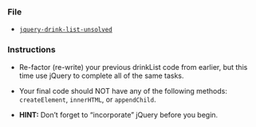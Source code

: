 ### File

* [`jquery-drink-list-unsolved`](Unsolved/jquery-drinklist-unsolved.html)

### Instructions

* Re-factor (re-write) your previous drinkList code from earlier, but this time use jQuery to complete all of the same tasks.

* Your final code should NOT have any of the following methods: `createElement`, `innerHTML`, or `appendChild`.

* **HINT:** Don’t forget to “incorporate” jQuery before you begin.
